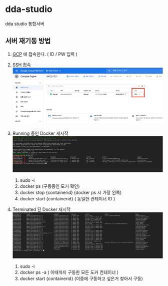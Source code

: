 # dda-studio
dda studio 통합서버

## 서버 재기동 방법
1. [GCP](https://console.cloud.google.com/compute/instances?hl=ko&project=dda-studio&instancessize=50, "Google Cloud Platform") 에 접속한다. 
( ID / PW 입력 )

2. SSH 접속
![ssh](./ssh.jpg)

3. Running 중인 Docker 재시작
![docker restart](./docker1.jpg)   
    1) sudo -i 
    2) docker ps (구동중인 도커 확인)
    3) docker stop {containerid} (docker ps 시 가장 왼쪽)
    4) docker start {containerid} ( 동일한 컨테이너 ID ) 

4. Terminated 된 Docker 재시작
![docker restart](./docker2.jpg)   
    1) sudo -i
    2) docker ps -a ( 이때까지 구동한 모든 도커 컨테이너 )
    3) docker start {containerid} (이중에 구동하고 싶은거 찾아서 구동) 
